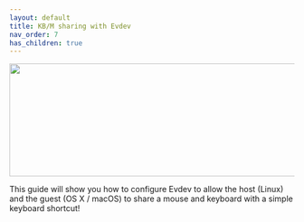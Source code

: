 ```yaml
---
layout: default
title: KB/M sharing with Evdev
nav_order: 7
has_children: true
---
```


<p align="center">
  <img width="650" height="200" src="../../../assets/HeaderEvdevKBM.png">
</p>

This guide will show you how to configure Evdev to allow the host (Linux) and the guest (OS X / macOS) to share a mouse and keyboard with a simple keyboard shortcut!
